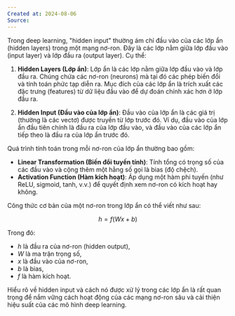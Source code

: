 ```yaml
---
Created at: 2024-08-06
Source:
---
```


Trong deep learning, "hidden input" thường ám chỉ đầu vào của các lớp ẩn (hidden layers) trong một mạng nơ-ron. Đây là các lớp nằm giữa lớp đầu vào (input layer) và lớp đầu ra (output layer). Cụ thể:

1. **Hidden Layers (Lớp ẩn)**: Lớp ẩn là các lớp nằm giữa lớp đầu vào và lớp đầu ra. Chúng chứa các nơ-ron (neurons) mà tại đó các phép biến đổi và tính toán phức tạp diễn ra. Mục đích của các lớp ẩn là trích xuất các đặc trưng (features) từ dữ liệu đầu vào để dự đoán chính xác hơn ở lớp đầu ra.

2. **Hidden Input (Đầu vào của lớp ẩn)**: Đầu vào của lớp ẩn là các giá trị (thường là các vectơ) được truyền từ lớp trước đó. Ví dụ, đầu vào của lớp ẩn đầu tiên chính là đầu ra của lớp đầu vào, và đầu vào của các lớp ẩn tiếp theo là đầu ra của lớp ẩn trước đó.

Quá trình tính toán trong mỗi nơ-ron của lớp ẩn thường bao gồm:

- **Linear Transformation (Biến đổi tuyến tính)**: Tính tổng có trọng số của các đầu vào và cộng thêm một hằng số gọi là bias (độ chệch).
- **Activation Function (Hàm kích hoạt)**: Áp dụng một hàm phi tuyến (như ReLU, sigmoid, tanh, v.v.) để quyết định xem nơ-ron có kích hoạt hay không. 

Công thức cơ bản của một nơ-ron trong lớp ẩn có thể viết như sau:

$$ h = f(Wx + b) $$

Trong đó:
- $h$ là đầu ra của nơ-ron (hidden output),
- $W$ là ma trận trọng số,
- $x$ là đầu vào của nơ-ron,
- $b$ là bias,
- $f$ là hàm kích hoạt.

Hiểu rõ về hidden input và cách nó được xử lý trong các lớp ẩn là rất quan trọng để nắm vững cách hoạt động của các mạng nơ-ron sâu và cải thiện hiệu suất của các mô hình deep learning.
